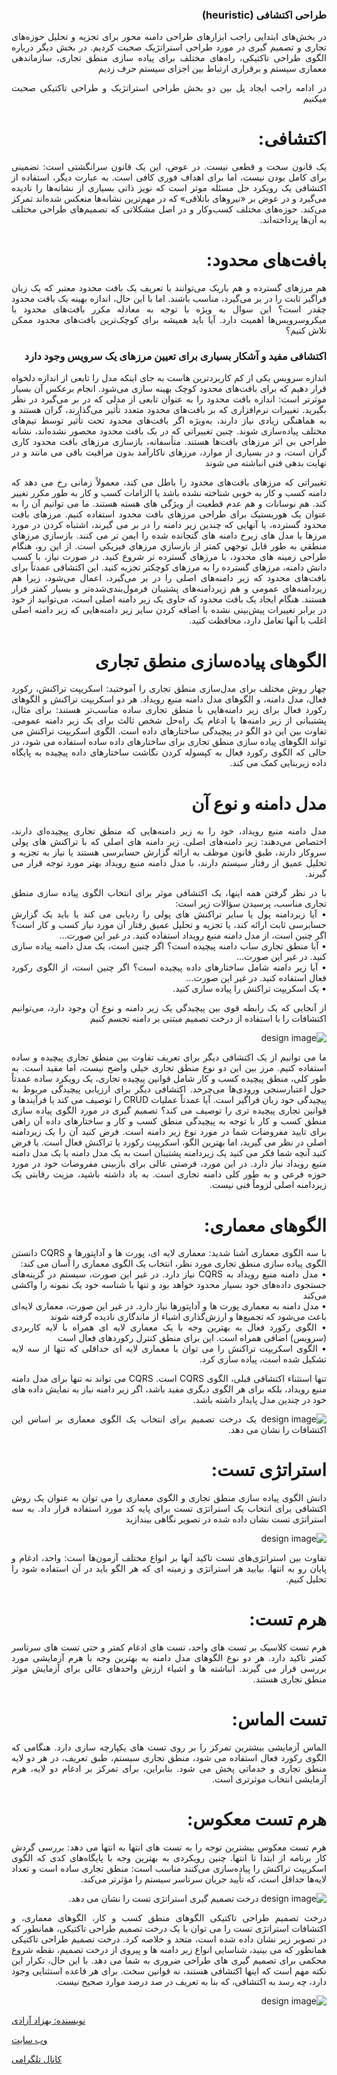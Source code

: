 <div align="justify" dir="rtl">

### طراحی اکتشافی (heuristic) 

در بخش‌های ابتدایی راجب ابزارهای طراحی دامنه محور برای تجزیه و تحلیل حوزه‌های تجاری و تصمیم گیری در مورد طراحی استراتژیک صحبت کردیم. در بخش دیگر درباره الگوی طراحی تاکتیکی، راه‌های مختلف برای پیاده سازی منطق تجاری، سازماندهی معماری سیستم و برقراری ارتباط بین اجزای سیستم حرف زدیم

در ادامه راجب ایجاد پل بین دو بخش طراحی استراتژیک و طراحی تاکتیکی صحبت میکنیم

# اکتشافی:
یک قانون سخت و قطعی نیست. در عوض، این یک قانون سرانگشتی است: تضمینی برای کامل بودن نیست، اما برای اهداف فوری کافی است. به عبارت دیگر، استفاده از اکتشافی یک رویکرد حل مسئله موثر است که نویز ذاتی بسیاری از نشانه‌ها را نادیده می‌گیرد و در عوض بر «نیروهای باتلاقی» که در مهم‌ترین نشانه‌ها منعکس شده‌اند تمرکز می‌کند. حوزه‌های مختلف کسب‌وکار و در اصل مشکلاتی که تصمیم‌های طراحی مختلف به آن‌ها پرداخته‌اند.

# بافت‌های محدود:
هم مرزهای گسترده و هم باریک می‌توانند با تعریف یک بافت محدود معتبر که یک زبان فراگیر ثابت را در بر می‌گیرد، مناسب باشند. اما با این حال، اندازه بهینه یک بافت محدود چقدر است؟ این سوال به ویژه با توجه به معادله مکرر بافت‌های محدود با میکروسرویس‌ها اهمیت دارد. آیا باید همیشه برای کوچک‌ترین بافت‌های محدود ممکن تلاش کنیم؟
### اکتشافی مفید و آشکار بسیاری برای تعیین مرزهای یک سرویس وجود دارد
 اندازه سرویس یکی از کم کاربردترین هاست
 به جای اینکه مدل را تابعی از اندازه دلخواه قرار دهیم که برای بافت‌های محدود کوچک بهینه سازی می‌شود. انجام برعکس آن بسیار موثرتر است: اندازه بافت محدود را به عنوان تابعی از مدلی که در بر می‌گیرد در نظر بگیرید. تغییرات نرم‌افزاری که بر بافت‌های محدود متعدد تأثیر می‌گذارند، گران هستند و به هماهنگی زیادی نیاز دارند، به‌ویژه اگر بافت‌های محدود تحت تأثیر توسط تیم‌های مختلف پیاده‌سازی شوند. چنین تغییراتی که در یک بافت محدود محصور نشده‌اند، نشانه طراحی بی اثر مرزهای بافت‌ها هستند. متأسفانه، بازسازی مرزهای بافت محدود کاری گران است، و در بسیاری از موارد، مرزهای ناکارآمد بدون مراقبت باقی می مانند و در نهایت بدهی فنی انباشته می شوند

تغییراتی که مرزهای بافت‌های محدود را باطل می کند، معمولاً زمانی رخ می دهد که دامنه کسب و کار به خوبی شناخته نشده باشد یا الزامات کسب و کار به طور مکرر تغییر کند. هم نوسانات و هم عدم قطعیت از ویژگی های هسته هستند. ما می توانیم آن را به عنوان یک هوریستیک برای طراحی مرزهای بافت محدود استفاده کنیم. مرزهای بافت محدود گسترده، یا آنهایی که چندین زیر دامنه را در بر می گیرند، اشتباه کردن در مورد مرزها یا مدل های زیرخ دامنه های گنجانده شده را ایمن تر می کنند. بازسازي مرزهاي منطقي به طور قابل توجهي كمتر از بازسازي مرزهاي فيزيكي است. از این رو، هنگام طراحی زمینه های محدود، با مرزهای گسترده تر شروع کنید. در صورت نیاز، با کسب دانش دامنه، مرزهای گسترده را به مرزهای کوچکتر تجزیه کنید. این اکتشافی عمدتاً برای بافت‌های محدود که زیر دامنه‌های اصلی را در بر می‌گیرد، اعمال می‌شود، زیرا هم زیردامنه‌های عمومی و هم زیردامنه‌های پشتیبان فرمول‌بندی‌شده‌تر و بسیار کمتر فرار هستند. هنگام ایجاد یک بافت محدود که حاوی یک زیر دامنه اصلی است، می‌توانید از خود در برابر تغییرات پیش‌بینی نشده با اضافه کردن سایر زیر دامنه‌هایی که زیر دامنه اصلی اغلب با آنها تعامل دارد، محافظت کنید.

# الگوهای پیاده‌سازی منطق تجاری
چهار روش مختلف برای مدل‌سازی منطق تجاری را آموختید: اسکریپت تراکنش، رکورد فعال، مدل دامنه، و الگوهای مدل دامنه منبع رویداد. هر دو اسکریپت تراکنش و الگوهای رکورد فعال برای زیر دامنه‌هایی با منطق تجاری ساده مناسب‌تر هستند: برای مثال، پشتیبانی از زیر دامنه‌ها یا ادغام یک راه‌حل شخص ثالث برای یک زیر دامنه عمومی. تفاوت بین این دو الگو در پیچیدگی ساختارهای داده است. الگوی اسکریپت تراکنش می تواند الگوهای پیاده سازی منطق تجاری برای ساختارهای داده ساده استفاده می شود، در حالی که الگوی رکورد فعال به کپسوله کردن نگاشت ساختارهای داده پیچیده به پایگاه داده زیربنایی کمک می کند. 


# مدل دامنه و نوع آن
مدل دامنه منبع رویداد، خود را به زیر دامنه‌هایی که منطق تجاری پیچیده‌ای دارند، اختصاص می‌دهند: زیر دامنه‌های اصلی.  زیر دامنه های اصلی که با تراکنش های پولی سروکار دارند، طبق قانون موظف به ارائه گزارش حسابرسی هستند یا نیاز به تجزیه و تحلیل عمیق از رفتار سیستم دارند، با مدل دامنه منبع رویداد بهتر مورد توجه قرار می گیرند.

با در نظر گرفتن همه اینها، یک اکتشافی موثر برای انتخاب الگوی پیاده سازی منطق تجاری مناسب، پرسیدن سؤالات زیر است:
<br> • آیا زیردامنه پول یا سایر تراکنش های پولی را ردیابی می کند یا باید یک گزارش حسابرسی ثابت ارائه کند، یا تجزیه و تحلیل عمیق رفتار آن مورد نیاز کسب و کار است؟  اگر چنین است، از مدل دامنه منبع رویداد استفاده کنید.  در غیر این صورت...
<br> • آیا منطق تجاری ساب دامنه پیچیده است؟  اگر چنین است، یک مدل دامنه پیاده سازی کنید.
 در غیر این صورت...
<br> • آیا زیر دامنه شامل ساختارهای داده پیچیده است؟ اگر چنین است، از الگوی رکورد فعال استفاده کنید.  در غیر این صورت...
<br> • یک اسکریپت تراکنش را پیاده سازی کنید.

از آنجایی که یک رابطه قوی بین پیچیدگی یک زیر دامنه و نوع آن وجود دارد، می‌توانیم اکتشافات را با استفاده از درخت تصمیم مبتنی بر دامنه تجسم کنیم 

![design image](./image/photo_2024-08-09_01-33-03.jpg)

ما می توانیم از یک اکتشافی دیگر برای تعریف تفاوت بین منطق تجاری پیچیده و ساده استفاده کنیم. مرز بین این دو نوع منطق تجاری خیلی واضح نیست، اما مفید است. به طور کلی، منطق پیچیده کسب و کار شامل قوانین پیچیده تجاری، یک رویکرد ساده عمدتاً حول اعتبارسنجی ورودی‌ها می‌چرخد. اکتشافی دیگر برای ارزیابی پیچیدگی مربوط به پیچیدگی خود زبان فراگیر است. آیا عمدتاً عملیات CRUD را توصیف می کند یا فرآیندها و قوانین تجاری پیچیده تری را توصیف می کند؟ تصمیم گیری در مورد الگوی پیاده سازی منطق کسب و کار با توجه به پیچیدگی منطق کسب و کار و ساختارهای داده آن راهی برای تایید مفروضات شما در مورد نوع زیر دامنه است. فرض کنید آن را یک زیردامنه اصلی در نظر می گیرید، اما بهترین الگو، اسکریپت رکورد یا تراکنش فعال است. یا فرض کنید آنچه شما فکر می کنید یک زیردامنه پشتیبان است به یک مدل دامنه یا یک مدل دامنه منبع رویداد نیاز دارد. در این مورد، فرصتی عالی برای بازبینی مفروضات خود در مورد حوزه فرعی و به طور کلی دامنه تجاری است. به یاد داشته باشید، مزیت رقابتی یک زیردامنه اصلی لزوماً فنی نیست.

# الگوهای معماری:
با سه الگوی معماری آشنا شدید: معماری لایه ای، پورت ها و آداپتورها و CQRS
دانستن الگوی پیاده سازی منطق تجاری مورد نظر، انتخاب یک الگوی معماری را آسان می کند:
<br> • مدل دامنه منبع رویداد به CQRS نیاز دارد.  در غیر این صورت، سیستم در گزینه‌های جستجوی داده‌های خود بسیار محدود خواهد بود و تنها با شناسه خود یک نمونه را واکشی می‌کند
<br> • مدل دامنه به معماری پورت ها و آداپتورها نیاز دارد. در غیر این صورت، معماری لایه‌ای باعث می‌شود که تجمیع‌ها و ارزش‌گذاری اشیاء از ماندگاری نادیده گرفته شوند
<br> • الگوی رکورد فعال به بهترین وجه با یک معماری لایه ای همراه با لایه کاربردی (سرویس) اضافی همراه است. این برای منطق کنترل رکوردهای فعال است
<br> • الگوی اسکریپت تراکنش را می توان با معماری لایه ای حداقلی که تنها از سه لایه تشکیل شده است، پیاده سازی کرد.

 تنها استثناء اکتشافی قبلی، الگوی CQRS است.  CQRS می تواند نه تنها برای مدل دامنه منبع رویداد، بلکه برای هر الگوی دیگری مفید باشد، اگر زیر دامنه نیاز به نمایش داده های خود در چندین مدل پایدار داشته باشد. 
 
 ![design image](./image/photo_2024-08-09_01-33-17.jpg)
  یک درخت تصمیم برای انتخاب یک الگوی معماری بر اساس این اکتشافات را نشان می دهد.

# استراتژی تست:
دانش الگوی پیاده سازی منطق تجاری و الگوی معماری را می توان به عنوان یک روش اکتشافی برای انتخاب یک استراتژی تست برای پایه کد مورد استفاده قرار داد.  به سه استراتژی تست نشان داده شده در تصویر نگاهی بیندازید

![design image](./image/photo_2024-08-09_01-33-23.jpg)


تفاوت بین استراتژی‌های تست تاکید آنها بر انواع مختلف آزمون‌ها است: واحد، ادغام و پایان رو به انتها.
بیایید هر استراتژی و زمینه ای که هر الگو باید در آن استفاده شود را تحلیل کنیم.

# هرم تست:
هرم تست کلاسیک بر تست های واحد، تست های ادغام کمتر و حتی تست های سرتاسر کمتر تاکید دارد. هر دو نوع الگوهای مدل دامنه به بهترین وجه با هرم آزمایشی مورد بررسی قرار می گیرند. انباشته ها و اشیاء ارزش واحدهای عالی برای آزمایش موثر منطق تجاری هستند.

# تست الماس:
الماس آزمایشی بیشترین تمرکز را بر روی تست های یکپارچه سازی دارد. هنگامی که الگوی رکورد فعال استفاده می شود، منطق تجاری سیستم، طبق تعریف، در هر دو لایه منطق تجاری و خدماتی پخش می شود. بنابراین، برای تمرکز بر ادغام دو لایه، هرم آزمایشی انتخاب موثرتری است.

# هرم تست معکوس:
هرم تست معکوس بیشترین توجه را به تست های انتها به انتها می دهد: بررسی گردش کار برنامه از ابتدا تا انتها. چنین رویکردی به بهترین وجه با پایگاه‌های کدی که الگوی اسکریپت تراکنش را پیاده‌سازی می‌کنند مناسب است: منطق تجاری ساده است و تعداد لایه‌ها حداقل است، که تأیید جریان سرتاسر سیستم را مؤثرتر می‌کند. 

![design image](./image/photo_2024-08-09_01-36-35.jpg)
 درخت تصمیم گیری استراتژی تست را نشان می دهد.

درخت تصمیم طراحی تاکتیکی الگوهای منطق کسب و کار، الگوهای معماری، و اکتشافات استراتژی تست را می توان با یک درخت تصمیم طراحی تاکتیکی، همانطور که در 
 تصویر زیر نشان داده شده است، متحد و خلاصه کرد. درخت تصمیم طراحی تاکتیکی همانطور که می بینید، شناسایی انواع زیر دامنه ها و پیروی از درخت تصمیم، نقطه شروع محکمی برای تصمیم گیری های طراحی ضروری به شما می دهد. با این حال، تکرار این نکته مهم است که اینها اکتشافی هستند، نه قوانین سخت. برای هر قاعده استثنایی وجود دارد، چه رسد به اکتشافی، که بنا به تعریف در صد درصد موارد صحیح نیست.

![design image](./image/photo_2024-08-09_01-39-11.jpg)

</div>



[نویسنده: بهزاد آزادی](https://github.com/behzad-azadi2693)

[وب سایت](https://codecrafters.ir)

[کانال تلگرامی](https://t.me/Code_Crafters)
